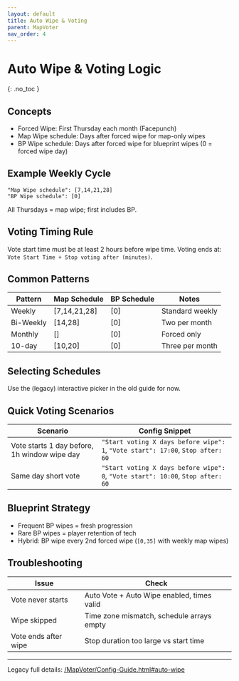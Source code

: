 ```yaml
---
layout: default
title: Auto Wipe & Voting
parent: MapVoter
nav_order: 4
---
```


# Auto Wipe & Voting Logic
{: .no_toc }

## Concepts
- Forced Wipe: First Thursday each month (Facepunch)
- Map Wipe schedule: Days after forced wipe for map-only wipes
- BP Wipe schedule: Days after forced wipe for blueprint wipes (0 = forced wipe day)

## Example Weekly Cycle
```
"Map Wipe schedule": [7,14,21,28]
"BP Wipe schedule": [0]
```
All Thursdays = map wipe; first includes BP.

## Voting Timing Rule
Vote start time must be at least 2 hours before wipe time.
Voting ends at: `Vote Start Time + Stop voting after (minutes)`.

## Common Patterns
| Pattern | Map Schedule | BP Schedule | Notes |
|---------|--------------|-------------|-------|
| Weekly | [7,14,21,28] | [0] | Standard weekly | 
| Bi-Weekly | [14,28] | [0] | Two per month |
| Monthly | [] | [0] | Forced only |
| 10-day | [10,20] | [0] | Three per month |

## Selecting Schedules
Use the (legacy) interactive picker in the old guide for now.

## Quick Voting Scenarios
| Scenario | Config Snippet |
|----------|----------------|
| Vote starts 1 day before, 1h window wipe day | `"Start voting X days before wipe": 1`, `"Vote start": 17:00`, `Stop after: 60` |
| Same day short vote | `"Start voting X days before wipe": 0`, `"Vote start": 10:00`, `Stop after: 60` |

## Blueprint Strategy
- Frequent BP wipes = fresh progression
- Rare BP wipes = player retention of tech
- Hybrid: BP wipe every 2nd forced wipe (`[0,35]` with weekly map wipes)

## Troubleshooting
| Issue | Check |
|-------|-------|
| Vote never starts | Auto Vote + Auto Wipe enabled, times valid |
| Wipe skipped | Time zone mismatch, schedule arrays empty |
| Vote ends after wipe | Stop duration too large vs start time |

---
Legacy full details: [/MapVoter/Config-Guide.html#auto-wipe](/MapVoter/Config-Guide.html#auto-wipe)
